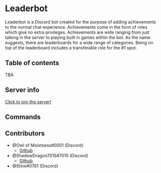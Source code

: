 # Leaderbot

Leaderbot is a Discord bot created for the purpose of adding achievements to the normal chat experience. Achievements come in the form of roles which give no extra privileges. Achievements are wide ranging from just talking in the server to playing built in games within the bot. As the name suggests, there are leaderboards for a wide range of categories. Being on top of the leaderboard includes a transferable role for the #1 spot.

## Table of contents

TBA

## Server info

[Click to join the server!](https://discord.gg/CV7feUx)

## Commands


## Contributors

 - @Owl of Moistness#0001 (Discord)
	 - [Github](https://github.com/cesarsld)
 - @ShadowDragon7015#7015 (Discord)
	 - [Github](https://github.com/ShadowDragon7015)
 - @Stine#0781 (Discord)
